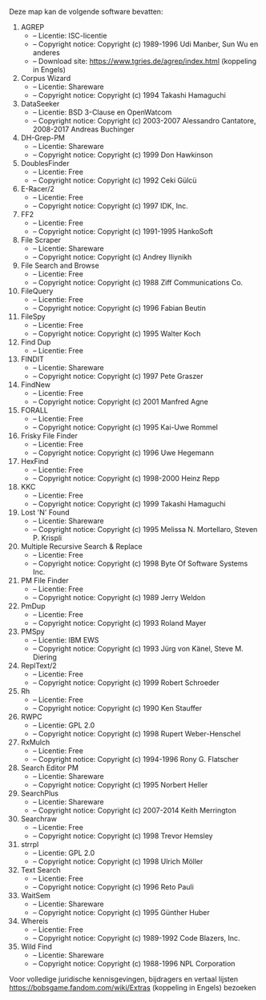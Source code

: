 ﻿Deze map kan de volgende software bevatten:

1. AGREP
   - – Licentie: ISC-licentie
   - – Copyright notice: Copyright (c) 1989-1996 Udi Manber, Sun Wu en anderes
   - – Download site: https://www.tgries.de/agrep/index.html (koppeling in Engels)
2. Corpus Wizard
   - – Licentie: Shareware
   - – Copyright notice: Copyright (c) 1994 Takashi Hamaguchi
3. DataSeeker
   - – Licentie: BSD 3-Clause en OpenWatcom
   - – Copyright notice: Copyright (c) 2003-2007 Alessandro Cantatore, 2008-2017 Andreas Buchinger
4. DH-Grep-PM
   - – Licentie: Shareware
   - – Copyright notice: Copyright (c) 1999 Don Hawkinson
5. DoublesFinder
   - – Licentie: Free
   - – Copyright notice: Copyright (c) 1992 Ceki Gülcü
6. E-Racer/2
   - – Licentie: Free
   - – Copyright notice: Copyright (c) 1997 IDK, Inc.
7. FF2
   - – Licentie: Free
   - – Copyright notice: Copyright (c) 1991-1995 HankoSoft
8. File Scraper
   - – Licentie: Shareware
   - – Copyright notice: Copyright (c) Andrey Iliynikh
9. File Search and Browse
   - – Licentie: Free
   - – Copyright notice: Copyright (c) 1988 Ziff Communications Co.
10. FileQuery
    - – Licentie: Free
    - – Copyright notice: Copyright (c) 1996 Fabian Beutin
11. FileSpy
    - – Licentie: Free
    - – Copyright notice: Copyright (c) 1995 Walter Koch
12. Find Dup
    - – Licentie: Free
13. FINDIT
    - – Licentie: Shareware
    - – Copyright notice: Copyright (c) 1997 Pete Graszer
14. FindNew
    - – Licentie: Free
    - – Copyright notice: Copyright (c) 2001 Manfred Agne
15. FORALL
    - – Licentie: Free
    - – Copyright notice: Copyright (c) 1995 Kai-Uwe Rommel
16. Frisky File Finder
    - – Licentie: Free
    - – Copyright notice: Copyright (c) 1996 Uwe Hegemann
17. HexFind
    - – Licentie: Free
    - – Copyright notice: Copyright (c) 1998-2000 Heinz Repp
18. KKC
    - – Licentie: Free
    - – Copyright notice: Copyright (c) 1999 Takashi Hamaguchi
19. Lost 'N' Found
    - – Licentie: Shareware
    - – Copyright notice: Copyright (c) 1995 Melissa N. Mortellaro, Steven P. Krispli
20. Multiple Recursive Search & Replace
    - – Licentie: Free
    - – Copyright notice: Copyright (c) 1998 Byte Of Software Systems Inc.
21. PM File Finder
    - – Licentie: Free
    - – Copyright notice: Copyright (c) 1989 Jerry Weldon
22. PmDup
    - – Licentie: Free
    - – Copyright notice: Copyright (c) 1993 Roland Mayer
23. PMSpy
    - – Licentie: IBM EWS
    - – Copyright notice: Copyright (c) 1993 Jürg von Känel, Steve M. Diering
24. ReplText/2
    - – Licentie: Free
    - – Copyright notice: Copyright (c) 1999 Robert Schroeder
25. Rh
    - – Licentie: Free
    - – Copyright notice: Copyright (c) 1990 Ken Stauffer
26. RWPC
    - – Licentie: GPL 2.0
    - – Copyright notice: Copyright (c) 1998 Rupert Weber-Henschel
27. RxMulch
    - – Licentie: Free
    - – Copyright notice: Copyright (c) 1994-1996 Rony G. Flatscher
28. Search Editor PM
    - – Licentie: Shareware
    - – Copyright notice: Copyright (c) 1995 Norbert Heller
29. SearchPlus
    - – Licentie: Shareware
    - – Copyright notice: Copyright (c) 2007-2014 Keith Merrington
30. Searchraw
    - – Licentie: Free
    - – Copyright notice: Copyright (c) 1998 Trevor Hemsley
31. strrpl
    - – Licentie: GPL 2.0
    - – Copyright notice: Copyright (c) 1998 Ulrich Möller
32. Text Search
    - – Licentie: Free
    - – Copyright notice: Copyright (c) 1996 Reto Pauli
33. WaitSem
    - – Licentie: Shareware
    - – Copyright notice: Copyright (c) 1995 Günther Huber
34. Whereis
    - – Licentie: Free
    - – Copyright notice: Copyright (c) 1989-1992 Code Blazers, Inc.
35. Wild Find
    - – Licentie: Shareware
    - – Copyright notice: Copyright (c) 1988-1996 NPL Corporation

Voor volledige juridische kennisgevingen, bijdragers en vertaal lijsten https://bobsgame.fandom.com/wiki/Extras (koppeling in Engels) bezoeken
